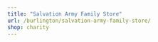 ```yaml
---
title: "Salvation Army Family Store"
url: /burlington/salvation-army-family-store/
shop: charity
---
```

